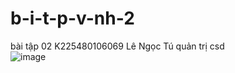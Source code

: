 # b-i-t-p-v-nh-2
bài tập 02 K225480106069 Lê Ngọc Tú quản trị csd  
![image](https://github.com/user-attachments/assets/cd45501a-e3da-4e91-bca6-21357f6ddbd7)
